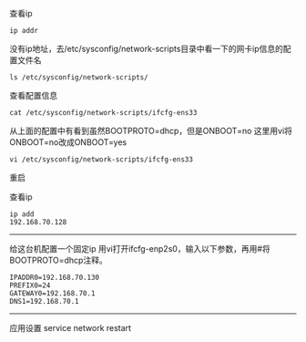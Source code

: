 查看ip

	ip addr 

没有ip地址，去/etc/sysconfig/network-scripts目录中看一下的网卡ip信息的配置文件名

	ls /etc/sysconfig/network-scripts/ 

查看配置信息

	cat /etc/sysconfig/network-scripts/ifcfg-ens33

从上面的配置中有看到虽然BOOTPROTO=dhcp，但是ONBOOT=no
这里用vi将ONBOOT=no改成ONBOOT=yes

	vi /etc/sysconfig/network-scripts/ifcfg-ens33

重启

查看ip

	ip add 
	192.168.70.128

----------

给这台机配置一个固定ip
用vi打开ifcfg-enp2s0，输入以下参数，再用#将BOOTPROTO=dhcp注释。

	IPADDR0=192.168.70.130
	PREFIX0=24
	GATEWAY0=192.168.70.1
	DNS1=192.168.70.1

----------


应用设置
service network restart
